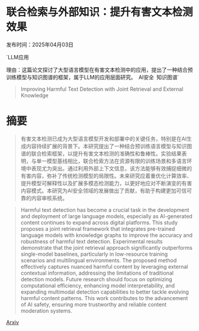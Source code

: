 # 联合检索与外部知识：提升有害文本检测效果

发布时间：2025年04月03日

`LLM应用

理由：这篇论文探讨了大型语言模型在有害文本检测中的应用，提出了一种结合预训练模型与知识图谱的框架，属于LLM的应用层面研究。` `AI安全` `知识图谱`

> Improving Harmful Text Detection with Joint Retrieval and External Knowledge

# 摘要

> 有害文本检测已成为大型语言模型开发和部署中的关键任务，特别是在AI生成内容持续扩展的背景下。本研究提出了一种结合预训练语言模型与知识图谱的联合检索框架，以提升有害文本检测的准确性和鲁棒性。实验结果表明，与单一模型基线相比，联合检索方法在资源有限的训练场景和多语言环境中表现尤为突出。通过利用外部上下文信息，该方法能够有效捕捉细微的有害内容，弥补了传统检测模型的局限性。未来研究应着重优化计算效率、提升模型可解释性以及扩展多模态检测能力，以更好地应对不断演变的有害内容模式。本研究为AI安全领域的发展做出了贡献，有助于构建更加可信可靠的内容审核系统。

> Harmful text detection has become a crucial task in the development and deployment of large language models, especially as AI-generated content continues to expand across digital platforms. This study proposes a joint retrieval framework that integrates pre-trained language models with knowledge graphs to improve the accuracy and robustness of harmful text detection. Experimental results demonstrate that the joint retrieval approach significantly outperforms single-model baselines, particularly in low-resource training scenarios and multilingual environments. The proposed method effectively captures nuanced harmful content by leveraging external contextual information, addressing the limitations of traditional detection models. Future research should focus on optimizing computational efficiency, enhancing model interpretability, and expanding multimodal detection capabilities to better tackle evolving harmful content patterns. This work contributes to the advancement of AI safety, ensuring more trustworthy and reliable content moderation systems.

[Arxiv](https://arxiv.org/abs/2504.02310)